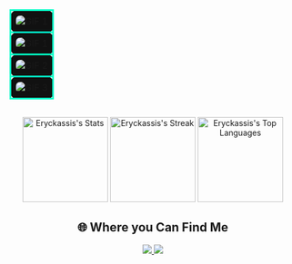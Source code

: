 <div align="center"> 

<!-- GIF Section Start -->
<table align="center" width="100%" style="margin: 0 auto;">
  <tr>
    <td style="border: 3px solid #00ffc8; border-radius: 10px; padding: 8px; background: #111;">
      <img src="https://i.postimg.cc/qM66cgV4/fullstack-developer-3.png" alt="GIF 1" style="display: block; margin: 0 auto; border-radius:8px; max-width:100%;">
    </td>
  </tr>
   <tr>
    <td style="border: 3px solid #00ffc8; border-radius: 10px; padding: 8px; background: #111;">
      <img src="https://i.postimg.cc/Pq7QLfwq/fullstack-developer-4.png" alt="GIF 1" style="display: block; margin: 0 auto; border-radius:8px; max-width:100%;">
    </td>
  </tr>
  <tr>
    <td style="border: 3px solid #00ffc8; border-radius: 10px; padding: 8px; background: #111;">
      <img src="https://i.postimg.cc/SNrgVh9y/ansiedade-1.png" alt="GIF 2" style="display: block; margin: 0 auto; border-radius:8px; max-width:100%;">
    </td>
  </tr>
  <tr>
    <td style="border: 3px solid #00ffc8; border-radius: 10px; padding: 8px; background: #111;">
      <img src="https://i.postimg.cc/3JKBkcc6/Purple-and-Black-Gradient-Marketing-Presentation.png" alt="GIF 3" style="display: block; margin: 0 auto; border-radius:8px; max-width:100%;">
    </td>
  </tr>
</table>
<!-- GIF Section End -->

<br>

<p align="center">
  <img height="150em" src="https://github-readme-stats.vercel.app/api?username=eryckassis&show_icons=true&title_color=00ffff&icon_color=00ffff&text_color=00ffff&bg_color=000000&border_color=00ffff&hide_border=true&count_private=true&cache_seconds=18000" alt="Eryckassis's Stats"/>
  <img height="150em" src="https://streak-stats.demolab.com/?user=eryckassis&theme=dark&ring=00fff7&fire=00fff7&currStreakLabel=00fff7&background=000000&hide_border=true&dates=00fff7" alt="Eryckassis's Streak"/> 
  <img height="150em" src="https://github-readme-stats.vercel.app/api/top-langs/?username=eryckassis&layout=compact&title_color=00ffc8&text_color=00ffc8&bg_color=000000&border_color=00ffc8&hide_border=true&show_icons=true&cache_seconds=1800" alt="Eryckassis's Top Languages"/>
</p>

## 🌐 Where you Can Find Me 

 <a href="mailto:eng.assis.dev@gmail.com">
  <img src="https://img.shields.io/badge/-Gmail-000000?style=for-the-badge&logo=gmail&logoColor=white" target="_blank"/>
</a> 
<a href="https://www.linkedin.com/in/eryck-assis-" target="_blank">  
  <img src="https://img.shields.io/badge/-LinkedIn-000000?style=for-the-badge&logo=linkedin&logoColor=white" target="_blank"/>
</a> 

</div>
